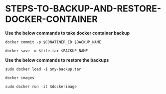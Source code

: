 # STEPS-TO-BACKUP-AND-RESTORE-DOCKER-CONTAINER

****Use the below commands to take docker container backup****
```
docker commit -p $CONATINER_ID $BACKUP_NAME
````
```
docker save -o $file.tar $BACKUP_NAME
````

****Use the below commands to restore the backups****

```
sudo docker load -i $my-backup.tar
````

```
docker images
````

```
sudo docker run -it $dockerimage
````
